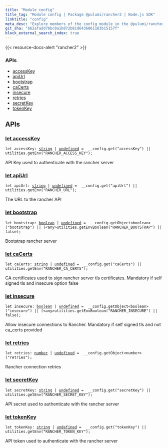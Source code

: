 ```yaml
---
title: "Module config"
title_tag: "Module config | Package @pulumi/rancher2 | Node.js SDK"
linktitle: "config"
meta_desc: "Explore members of the config module in the @pulumi/rancher2 package."
git_sha: "b62afadd76bc0a1b072b81d6436061103b15157f"
block_external_search_index: true
---
```


<!-- WARNING: this page was generated by a tool. Do not edit it by hand. -->
<!-- To change it, please see https://github.com/pulumi/docs/tree/master/tools/tscdocgen. -->

{{< resource-docs-alert "rancher2" >}}






<h3>APIs</h3>
<ul class="api">
    <li><a href="#accessKey"><span class="symbol api"></span>accessKey</a></li>
    <li><a href="#apiUrl"><span class="symbol api"></span>apiUrl</a></li>
    <li><a href="#bootstrap"><span class="symbol api"></span>bootstrap</a></li>
    <li><a href="#caCerts"><span class="symbol api"></span>caCerts</a></li>
    <li><a href="#insecure"><span class="symbol api"></span>insecure</a></li>
    <li><a href="#retries"><span class="symbol api"></span>retries</a></li>
    <li><a href="#secretKey"><span class="symbol api"></span>secretKey</a></li>
    <li><a href="#tokenKey"><span class="symbol api"></span>tokenKey</a></li>
</ul>




<h2 id="apis">APIs</h2>
<h3 class="pdoc-module-header" id="accessKey" data-link-title="accessKey">
    <a href="https://github.com/pulumi/pulumi-rancher2/blob/b62afadd76bc0a1b072b81d6436061103b15157f/sdk/nodejs/config/vars.ts#L12">
        let <strong>accessKey</strong>
    </a>
</h3>

<pre class="highlight"><code><span class='kd'>let</span> accessKey: <span class='kd'><a href='https://developer.mozilla.org/en-US/docs/Web/JavaScript/Reference/Global_Objects/String'>string</a></span> | <span class='kd'><a href='https://developer.mozilla.org/en-US/docs/Web/JavaScript/Reference/Global_Objects/undefined'>undefined</a></span> = <span class='s2'> __config.get(&#34;accessKey&#34;) || utilities.getEnv(&#34;RANCHER_ACCESS_KEY&#34;)</span>;</code></pre>

API Key used to authenticate with the rancher server

<h3 class="pdoc-module-header" id="apiUrl" data-link-title="apiUrl">
    <a href="https://github.com/pulumi/pulumi-rancher2/blob/b62afadd76bc0a1b072b81d6436061103b15157f/sdk/nodejs/config/vars.ts#L16">
        let <strong>apiUrl</strong>
    </a>
</h3>

<pre class="highlight"><code><span class='kd'>let</span> apiUrl: <span class='kd'><a href='https://developer.mozilla.org/en-US/docs/Web/JavaScript/Reference/Global_Objects/String'>string</a></span> | <span class='kd'><a href='https://developer.mozilla.org/en-US/docs/Web/JavaScript/Reference/Global_Objects/undefined'>undefined</a></span> = <span class='s2'> __config.get(&#34;apiUrl&#34;) || utilities.getEnv(&#34;RANCHER_URL&#34;)</span>;</code></pre>

The URL to the rancher API

<h3 class="pdoc-module-header" id="bootstrap" data-link-title="bootstrap">
    <a href="https://github.com/pulumi/pulumi-rancher2/blob/b62afadd76bc0a1b072b81d6436061103b15157f/sdk/nodejs/config/vars.ts#L20">
        let <strong>bootstrap</strong>
    </a>
</h3>

<pre class="highlight"><code><span class='kd'>let</span> bootstrap: <span class='kd'><a href='https://developer.mozilla.org/en-US/docs/Web/JavaScript/Reference/Global_Objects/Boolean'>boolean</a></span> | <span class='kd'><a href='https://developer.mozilla.org/en-US/docs/Web/JavaScript/Reference/Global_Objects/undefined'>undefined</a></span> = <span class='s2'> __config.getObject&lt;boolean&gt;(&#34;bootstrap&#34;) || (&lt;any&gt;utilities.getEnvBoolean(&#34;RANCHER_BOOTSTRAP&#34;) || false)</span>;</code></pre>

Bootstrap rancher server

<h3 class="pdoc-module-header" id="caCerts" data-link-title="caCerts">
    <a href="https://github.com/pulumi/pulumi-rancher2/blob/b62afadd76bc0a1b072b81d6436061103b15157f/sdk/nodejs/config/vars.ts#L24">
        let <strong>caCerts</strong>
    </a>
</h3>

<pre class="highlight"><code><span class='kd'>let</span> caCerts: <span class='kd'><a href='https://developer.mozilla.org/en-US/docs/Web/JavaScript/Reference/Global_Objects/String'>string</a></span> | <span class='kd'><a href='https://developer.mozilla.org/en-US/docs/Web/JavaScript/Reference/Global_Objects/undefined'>undefined</a></span> = <span class='s2'> __config.get(&#34;caCerts&#34;) || utilities.getEnv(&#34;RANCHER_CA_CERTS&#34;)</span>;</code></pre>

CA certificates used to sign rancher server tls certificates. Mandatory if self signed tls and insecure option false

<h3 class="pdoc-module-header" id="insecure" data-link-title="insecure">
    <a href="https://github.com/pulumi/pulumi-rancher2/blob/b62afadd76bc0a1b072b81d6436061103b15157f/sdk/nodejs/config/vars.ts#L28">
        let <strong>insecure</strong>
    </a>
</h3>

<pre class="highlight"><code><span class='kd'>let</span> insecure: <span class='kd'><a href='https://developer.mozilla.org/en-US/docs/Web/JavaScript/Reference/Global_Objects/Boolean'>boolean</a></span> | <span class='kd'><a href='https://developer.mozilla.org/en-US/docs/Web/JavaScript/Reference/Global_Objects/undefined'>undefined</a></span> = <span class='s2'> __config.getObject&lt;boolean&gt;(&#34;insecure&#34;) || (&lt;any&gt;utilities.getEnvBoolean(&#34;RANCHER_INSECURE&#34;) || false)</span>;</code></pre>

Allow insecure connections to Rancher. Mandatory if self signed tls and not ca_certs provided

<h3 class="pdoc-module-header" id="retries" data-link-title="retries">
    <a href="https://github.com/pulumi/pulumi-rancher2/blob/b62afadd76bc0a1b072b81d6436061103b15157f/sdk/nodejs/config/vars.ts#L32">
        let <strong>retries</strong>
    </a>
</h3>

<pre class="highlight"><code><span class='kd'>let</span> retries: <span class='kd'><a href='https://developer.mozilla.org/en-US/docs/Web/JavaScript/Reference/Global_Objects/Number'>number</a></span> | <span class='kd'><a href='https://developer.mozilla.org/en-US/docs/Web/JavaScript/Reference/Global_Objects/undefined'>undefined</a></span> = <span class='s2'> __config.getObject&lt;number&gt;(&#34;retries&#34;)</span>;</code></pre>

Rancher connection retries

<h3 class="pdoc-module-header" id="secretKey" data-link-title="secretKey">
    <a href="https://github.com/pulumi/pulumi-rancher2/blob/b62afadd76bc0a1b072b81d6436061103b15157f/sdk/nodejs/config/vars.ts#L36">
        let <strong>secretKey</strong>
    </a>
</h3>

<pre class="highlight"><code><span class='kd'>let</span> secretKey: <span class='kd'><a href='https://developer.mozilla.org/en-US/docs/Web/JavaScript/Reference/Global_Objects/String'>string</a></span> | <span class='kd'><a href='https://developer.mozilla.org/en-US/docs/Web/JavaScript/Reference/Global_Objects/undefined'>undefined</a></span> = <span class='s2'> __config.get(&#34;secretKey&#34;) || utilities.getEnv(&#34;RANCHER_SECRET_KEY&#34;)</span>;</code></pre>

API secret used to authenticate with the rancher server

<h3 class="pdoc-module-header" id="tokenKey" data-link-title="tokenKey">
    <a href="https://github.com/pulumi/pulumi-rancher2/blob/b62afadd76bc0a1b072b81d6436061103b15157f/sdk/nodejs/config/vars.ts#L40">
        let <strong>tokenKey</strong>
    </a>
</h3>

<pre class="highlight"><code><span class='kd'>let</span> tokenKey: <span class='kd'><a href='https://developer.mozilla.org/en-US/docs/Web/JavaScript/Reference/Global_Objects/String'>string</a></span> | <span class='kd'><a href='https://developer.mozilla.org/en-US/docs/Web/JavaScript/Reference/Global_Objects/undefined'>undefined</a></span> = <span class='s2'> __config.get(&#34;tokenKey&#34;) || utilities.getEnv(&#34;RANCHER_TOKEN_KEY&#34;)</span>;</code></pre>

API token used to authenticate with the rancher server

